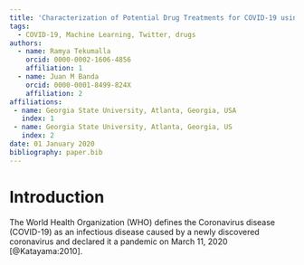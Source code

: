 ```yaml
---
title: 'Characterization of Potential Drug Treatments for COVID-19 using Social Media Data and Machine Learning'
tags:
  - COVID-19, Machine Learning, Twitter, drugs
authors:
  - name: Ramya Tekumalla
    orcid: 0000-0002-1606-4856
    affiliation: 1
  - name: Juan M Banda
    orcid: 0000-0001-8499-824X
    affiliation: 2
affiliations:
 - name: Georgia State University, Atlanta, Georgia, USA
   index: 1
 - name: Georgia State University, Atlanta, Georgia, US
   index: 2
date: 01 January 2020
bibliography: paper.bib
---
```



# Introduction 

The World Health Organization (WHO) defines the Coronavirus disease (COVID-19) as an infectious disease caused by a newly discovered coronavirus and declared it a pandemic on March 11, 2020 [@Katayama:2010]. 
